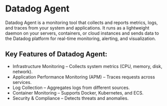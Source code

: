 # Datadog Agent

Datadog Agent is a monitoring tool that collects and reports metrics, logs, and traces from your system and applications. It runs as a lightweight daemon on your servers, containers, or cloud instances and sends data to the Datadog platform for real-time monitoring, alerting, and visualization.

## Key Features of Datadog Agent:

- Infrastructure Monitoring – Collects system metrics (CPU, memory, disk, network).
- Application Performance Monitoring (APM) – Traces requests across services.
- Log Collection – Aggregates logs from different sources.
- Container Monitoring – Supports Docker, Kubernetes, and ECS.
- Security & Compliance – Detects threats and anomalies.
